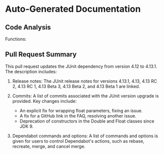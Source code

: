 # Auto-Generated Documentation

## Code Analysis
Functions: 

## Pull Request Summary
This pull request updates the JUnit dependency from version 4.12 to 4.13.1. The description includes:

1. Release notes:  The JUnit release notes for versions 4.13.1, 4.13, 4.13 RC 2, 4.13 RC 1, 4.13 Beta 3, 4.13 Beta 2, and 4.13 Beta 1 are linked. 

2. Commits: A list of commits associated with the JUnit version upgrade is provided. Key changes include:

    * An explicit fix for wrapping float parameters, fixing an issue.
    * A fix for a GitHub link in the FAQ, resolving another issue.
    * Deprecation of constructors in the Double and Float classes since JDK 9.

3. Dependabot commands and options: A list of commands and options is given for users to control Dependabot's actions, such as rebase, recreate, merge, and cancel merge.
